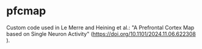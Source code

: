 # pfcmap
Custom code used in Le Merre and Heining et al.: "A Prefrontal Cortex Map based on Single Neuron Activity" (https://doi.org/10.1101/2024.11.06.622308 ).
